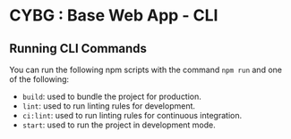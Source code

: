 # CYBG : Base Web App - CLI

## Running CLI Commands

You can run the following npm scripts with the command `npm run` and one of the following:

- `build`: used to bundle the project for production.
- `lint`: used to run linting rules for development.
- `ci:lint`: used to run linting rules for continuous integration.
- `start`: used to run the project in development mode.
